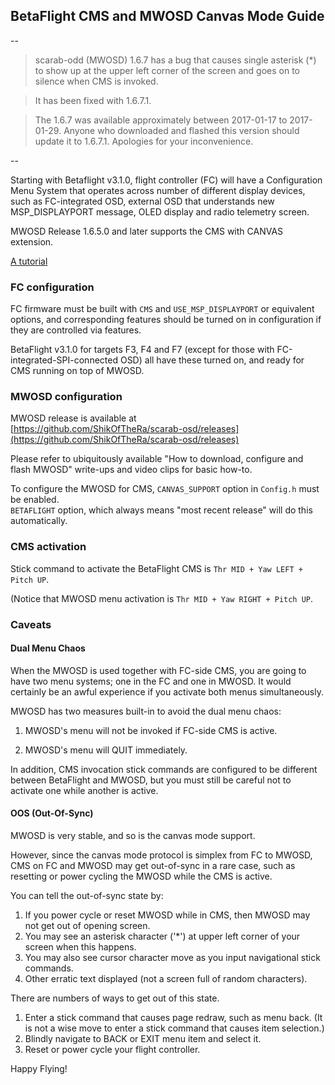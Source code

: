 ## BetaFlight CMS and MWOSD Canvas Mode Guide

--

> scarab-odd (MWOSD) 1.6.7 has a bug that causes single asterisk (*) to show up at the upper left corner of the screen and goes on to silence when CMS is invoked.  

> It has been fixed with 1.6.7.1.

> The 1.6.7 was available approximately between 2017-01-17 to 2017-01-29. Anyone who downloaded and flashed this version should update it to 1.6.7.1. Apologies for your inconvenience.

--


Starting with Betaflight v3.1.0, flight controller (FC) will have a Configuration Menu System that operates across number of different display devices, such as FC-integrated OSD, external OSD that understands new MSP_DISPLAYPORT message, OLED display and radio telemetry screen.

MWOSD Release 1.6.5.0 and later supports the CMS with CANVAS extension.

[A tutorial](https://tmr.kiwi/betaflight-mwosd-smartaudio-cms/)

### FC configuration

FC firmware must be built with `CMS` and `USE_MSP_DISPLAYPORT` or equivalent options, and corresponding features should be turned on in configuration if they are controlled via features.

BetaFlight v3.1.0 for targets F3, F4 and F7 (except for those with FC-integrated-SPI-connected OSD) all have these turned on, and ready for CMS running on top of MWOSD.

### MWOSD configuration

MWOSD release is available at  
[https://github.com/ShikOfTheRa/scarab-osd/releases](https://github.com/ShikOfTheRa/scarab-osd/releases)

Please refer to ubiquitously available "How to download, configure and flash MWOSD" write-ups and video clips for basic how-to.

To configure the MWOSD for CMS, `CANVAS_SUPPORT` option in `Config.h` must be enabled.  
`BETAFLIGHT` option, which always means "most recent release" will do this automatically.

### CMS activation

Stick command to activate the BetaFlight CMS is `Thr MID + Yaw LEFT + Pitch UP`.

(Notice that MWOSD menu activation is `Thr MID + Yaw RIGHT + Pitch UP`.

### Caveats
          
#### Dual Menu Chaos 
        
When the MWOSD is used together with FC-side CMS, you are going to have two menu systems; one in the FC and one in MWOSD. It would certainly be an awful experience if you activate both menus simultaneously.

MWOSD has two measures built-in to avoid the dual menu chaos:
    
1. MWOSD's menu will not be invoked if FC-side CMS is active.

2. MWOSD's menu will QUIT immediately.

In addition, CMS invocation stick commands are configured to be different between BetaFlight and MWOSD, but you must still be careful not to activate one while another is active.

#### OOS (Out-Of-Sync)

MWOSD is very stable, and so is the canvas mode support.

However, since the canvas mode protocol is simplex from FC to MWOSD, CMS on FC and MWOSD may get out-of-sync in a rare case, such as resetting or power cycling the MWOSD while the CMS is active.

You can tell the out-of-sync state by:

1. If you power cycle or reset MWOSD while in CMS, then MWOSD may not get out of opening screen.
2. You may see an asterisk character ('*') at upper left corner of your screen when this happens.
3. You may also see cursor character move as you input navigational stick commands.
4. Other erratic text displayed (not a screen full of random characters).

There are numbers of ways to get out of this state.

1. Enter a stick command that causes page redraw, such as menu back. (It is not a wise move to enter a stick command that causes item selection.)
2. Blindly navigate to BACK or EXIT menu item and select it.
3. Reset or power cycle your flight controller.

Happy Flying!